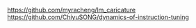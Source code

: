 https://github.com/myracheng/lm_caricature
https://github.com/ChiyuSONG/dynamics-of-instruction-tuning
